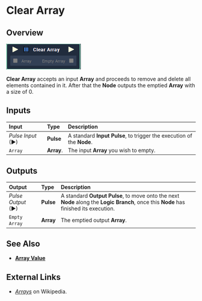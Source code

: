 # Clear Array

## Overview

![The Clear Array Node.](../../.gitbook/assets/clear-array.PNG)

**Clear Array** accepts an input **Array** and proceeds to remove and delete all elements contained in it. After that the **Node** outputs the emptied **Array** with a size of 0.

## Inputs

| Input | Type | Description |
| :--- | :--- | :--- |
| _Pulse Input_ \(►\) | **Pulse** | A standard **Input Pulse**, to trigger the execution of the **Node**. |
| `Array` | **Array**. | The input **Array** you wish to empty. |

## Outputs

| Output | Type | Description |
| :--- | :--- | :--- |
| _Pulse Output_ \(►\) | **Pulse** | A standard **Output Pulse**, to move onto the next **Node** along the **Logic Branch**, once this **Node** has finished its execution. |
| `Empty Array` | **Array** | The emptied output **Array**. |

## See Also

* [**Array Value**](array-value.md)

## External Links

* [_Arrays_](https://en.wikipedia.org/wiki/Array_data_structure#:~:text=In%20computer%20science%2C%20an%20array,one%20array%20index%20or%20key.) on Wikipedia.

